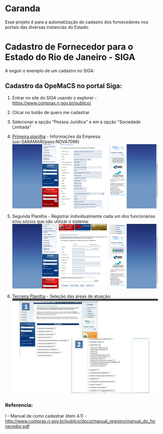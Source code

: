 # Caranda
Esse projeto é para a automatização do cadastro dos fornecedores nos portais das diversas instancias do Estado.

# Cadastro de Fornecedor para o Estado do Rio de Janeiro - SIGA

A seguir o exemplo de um cadastro no SIGA:

## Cadastro da OpeMaCS no portal Siga:
1) Entrar no site do SIGA usando o explorer - https://www.compras.rj.gov.br/publico/
2) Clicar no botão de quero me cadastrar
3) Selecionar a opção "Pessoa Jurídica" e em a opção "Sociedade Limitada"
4) [Primeira planilha](https://github.com/Lucas-Armand/Caranda/blob/master/docs/form1_SIGA.txt) - Informações da Empresa: (usr:SARAMARI/pass:NOVA7096)
![printscreen_form1](https://github.com/Lucas-Armand/Caranda/blob/master/img/SIGA1.png)

5) Segunda Planilha - Registrar individualmente cada um dos funcionários e/ou sócios que vão
utilizar o sistema:
![printscreen_form2](https://github.com/Lucas-Armand/Caranda/blob/master/img/SIGA2.png)

6) [Terceira Planilha](https://github.com/Lucas-Armand/Caranda/blob/master/docs/form3_SIGA.txt) - Seleção das áreas de atuação:
![printscreen_form3](https://github.com/Lucas-Armand/Caranda/blob/master/img/SIGA3.png)

### Referencia:
 I - Manual de como cadastrar (item 4.1) - http://www.compras.rj.gov.br/publico/docs/manual_registro/manual_do_fornecedor.pdf
